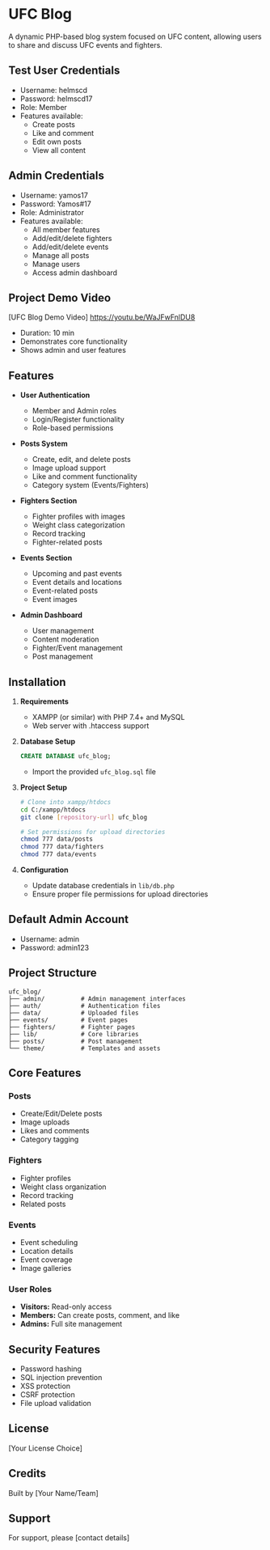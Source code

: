 # UFC Blog

A dynamic PHP-based blog system focused on UFC content, allowing users to share and discuss UFC events and fighters.

## Test User Credentials
- Username: helmscd
- Password: helmscd17
- Role: Member
- Features available:
  - Create posts
  - Like and comment
  - Edit own posts
  - View all content

## Admin Credentials
- Username: yamos17
- Password: Yamos#17
- Role: Administrator
- Features available:
  - All member features
  - Add/edit/delete fighters
  - Add/edit/delete events
  - Manage all posts
  - Manage users
  - Access admin dashboard

## Project Demo Video
[UFC Blog Demo Video] https://youtu.be/WaJFwFnlDU8 
- Duration: 10 min
- Demonstrates core functionality
- Shows admin and user features

## Features

- **User Authentication**
  - Member and Admin roles
  - Login/Register functionality
  - Role-based permissions

- **Posts System**
  - Create, edit, and delete posts
  - Image upload support
  - Like and comment functionality
  - Category system (Events/Fighters)

- **Fighters Section**
  - Fighter profiles with images
  - Weight class categorization
  - Record tracking
  - Fighter-related posts

- **Events Section**
  - Upcoming and past events
  - Event details and locations
  - Event-related posts
  - Event images

- **Admin Dashboard**
  - User management
  - Content moderation
  - Fighter/Event management
  - Post management

## Installation

1. **Requirements**
   - XAMPP (or similar) with PHP 7.4+ and MySQL
   - Web server with .htaccess support

2. **Database Setup**
   ```sql
   CREATE DATABASE ufc_blog;
   ```
   - Import the provided `ufc_blog.sql` file

3. **Project Setup**
   ```bash
   # Clone into xampp/htdocs
   cd C:/xampp/htdocs
   git clone [repository-url] ufc_blog
   
   # Set permissions for upload directories
   chmod 777 data/posts
   chmod 777 data/fighters
   chmod 777 data/events
   ```

4. **Configuration**
   - Update database credentials in `lib/db.php`
   - Ensure proper file permissions for upload directories

## Default Admin Account
- Username: admin
- Password: admin123

## Project Structure
```
ufc_blog/
├── admin/          # Admin management interfaces
├── auth/           # Authentication files
├── data/           # Uploaded files
├── events/         # Event pages
├── fighters/       # Fighter pages
├── lib/            # Core libraries
├── posts/          # Post management
└── theme/          # Templates and assets
```

## Core Features

### Posts
- Create/Edit/Delete posts
- Image uploads
- Likes and comments
- Category tagging

### Fighters
- Fighter profiles
- Weight class organization
- Record tracking
- Related posts

### Events
- Event scheduling
- Location details
- Event coverage
- Image galleries

### User Roles
- **Visitors:** Read-only access
- **Members:** Can create posts, comment, and like
- **Admins:** Full site management

## Security Features
- Password hashing
- SQL injection prevention
- XSS protection
- CSRF protection
- File upload validation

## License
[Your License Choice]

## Credits
Built by [Your Name/Team]

## Support
For support, please [contact details]
